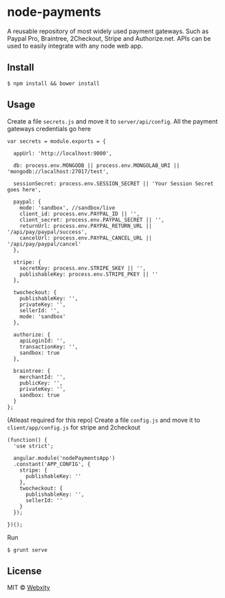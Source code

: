 # node-payments
A reusable repository of most widely used payment gateways. Such as Paypal Pro, Braintree, 2Checkout, Stripe and Authorize.net. APIs can be used to easily integrate with any node web app.

>

## Install

```
$ npm install && bower install
```

## Usage

Create a file `secrets.js` and move it to `server/api/config`. All the payment gateways credentials go here

```
var secrets = module.exports = {

  appUrl: 'http://localhost:9000',

  db: process.env.MONGODB || process.env.MONGOLAB_URI || 'mongodb://localhost:27017/test',

  sessionSecret: process.env.SESSION_SECRET || 'Your Session Secret goes here',

  paypal: {
    mode: 'sandbox', //sandbox/live
    client_id: process.env.PAYPAL_ID || '',
    client_secret: process.env.PAYPAL_SECRET || '',
    returnUrl: process.env.PAYPAL_RETURN_URL || '/api/pay/paypal/success',
    cancelUrl: process.env.PAYPAL_CANCEL_URL || '/api/pay/paypal/cancel'
  },

  stripe: {
    secretKey: process.env.STRIPE_SKEY || '',
    publishableKey: process.env.STRIPE_PKEY || ''
  },

  twocheckout: {
    publishableKey: '',
    privateKey: '',
    sellerId: '',
    mode: 'sandbox'
  },

  authorize: {
    apiLoginId: '',
    transactionKey: '',
    sandbox: true
  },

  braintree: {
    merchantId: '',
    publicKey: '',
    privateKey: '',
    sandbox: true
  }
};

```

(Atleast required for this repo) Create a file `config.js` and move it to `client/app/config.js` for stripe and 2checkout

```
(function() {
  'use strict';

  angular.module('nodePaymentsApp')
  .constant('APP_CONFIG', {
    stripe: {
      publishableKey: ''
    },
    twocheckout: {
      publishableKey: '',
      sellerId: ''
    }
  });

})();
```

Run

```
$ grunt serve
```

## License

MIT © [Webxity](https://github.com/Webxity)
